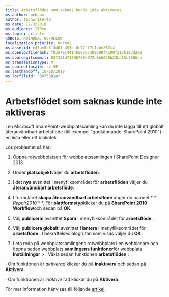 ```yaml
---
title: Arbetsflödet som saknas kunde inte aktiveras
ms.author: pebaum
author: Techwriter40
ms.date: 12/3/2018
ms.audience: ITPro
ms.topic: article
ROBOTS: NOINDEX, NOFOLLOW
localization_priority: Normal
ms.assetid: e46ae8c5-3d81-457e-8c77-f7c1cbe267c4
ms.openlocfilehash: f03d7e1441465050c4b0608f4100f217b183d2e2
ms.sourcegitcommit: 037331d71f06750d972c0b6278b23bb15c4806ca
ms.translationtype: MT
ms.contentlocale: sv-SE
ms.lasthandoff: 10/18/2019
ms.locfileid: "36753814"
---
```

# <a name="missing-workflow-failed-to-activate"></a>Arbetsflödet som saknas kunde inte aktiveras

I en Microsoft SharePoint-webbplatssamling kan du inte lägga till ett globalt återanvändbart arbetsflöde (till exempel "godkännande-SharePoint 2010") i en lista eller ett bibliotek.
  
Lös problemet så här: 
  
1. Öppna rotwebbplatsen för webbplatssamlingen i SharePoint Designer 2013.
  
2. Under **platsobjekt**väljer du **arbetsflöden**. 
  
3. I det **nya** avsnittet i menyfliksområdet för **arbetsflöden** väljer du **återanvändbart arbetsflöde**. 
  
4. I formuläret **skapa återanvändbart arbetsflöde** anger du namnet * * *Repair2010* * *. För **plattformstyp**klickar du på **SharePoint 2010 Workflow**och sedan på **OK**. 
  
1. Välj **publicera**i avsnittet **Spara** i menyfliksområdet för **arbetsflöde** . 
  
2. Välj **publicera globalt**i avsnittet **Hantera** i menyfliksområdet för **arbetsflöde** . I bekräftelsedialogrutan som visas väljer du **OK**. 
  
3. Leta reda på webbplatssamlingens rotwebbplats i en webbläsare och öppna sedan webbplats **samlingens funktioner**för webbplats **Inställningar** \> . Växla sedan funktionen **arbetsflöden** : 
  
· Om funktionen är *aktiverad* klickar du på **inaktivera** och sedan på **Aktivera**. 
  
· Om funktionen är *inaktive* rad klickar du på **Aktivera**. 
  
För mer information hänvisas till följande [artikel](https://go.microsoft.com/fwlink/?linkid=2047770&amp;clcid=0x409).
  

